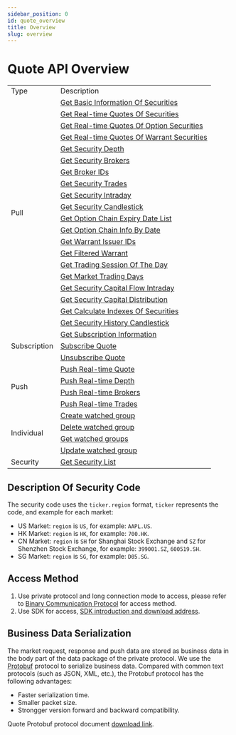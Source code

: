 ```yaml
---
sidebar_position: 0
id: quote_overview
title: Overview
slug: overview
---
```


# Quote API Overview

<table>
    <tr>
        <td>Type</td>
        <td>Description</td>
    </tr>
    <tr>
        <td rowspan="20">Pull</td>
        <td><a href="./pull/static">Get Basic Information Of Securities</a></td>
    </tr>
    <tr>
        <td><a href="./pull/quote">Get Real-time Quotes Of Securities</a></td>
    </tr>
    <tr>
        <td><a href="./pull/option-quote">Get Real-time Quotes Of Option Securities</a></td>
    </tr>
    <tr>
        <td><a href="./pull/warrant-quote">Get Real-time Quotes Of Warrant Securities</a></td>
    </tr>
    <tr>
        <td><a href="./pull/depth">Get Security Depth</a></td>
    </tr>
    <tr>
        <td><a href="./pull/brokers">Get Security Brokers</a></td>
    </tr>
    <tr>
        <td><a href="./pull/broker-ids">Get Broker IDs</a></td>
    </tr>
    <tr>
        <td><a href="./pull/trade">Get Security Trades</a></td>
    </tr>
    <tr>
        <td><a href="./pull/intraday">Get Security Intraday</a></td>
    </tr>
    <tr>
        <td><a href="./pull/candlestick">Get Security Candlestick</a></td>
    </tr>
    <tr>
        <td><a href="./pull/optionchain-date">Get Option Chain Expiry Date List</a></td>
    </tr>
    <tr>
        <td><a href="./pull/optionchain-date-strike">Get Option Chain Info By Date</a></td>
    </tr>
    <tr>
        <td><a href="./pull/issuer">Get Warrant Issuer IDs</a></td>
    </tr>
    <tr>
        <td><a href="./pull/warrant-filter">Get Filtered Warrant</a></td>
    </tr>
    <tr>
        <td><a href="./pull/trade-session">Get Trading Session Of The Day</a></td>
    </tr>
    <tr>
        <td><a href="./pull/trade-day">Get Market Trading Days</a></td>
    </tr>
    <tr>
        <td><a href="./pull/capital-flow-intraday">Get Security Capital Flow Intraday</a></td>
    </tr>
    <tr>
        <td><a href="./pull/capital-distribution">Get Security Capital Distribution</a></td>
    </tr>
    <tr>
        <td><a href="./pull/calc-index">Get Calculate Indexes Of Securities</a></td>
    </tr>
    <tr>
        <td><a href="./pull/history-candlestick">Get Security History Candlestick</a></td>
    </tr>
    <tr>
        <td rowspan="3">Subscription</td>
        <td><a href="./subscribe/subscription">Get Subscription Information</a></td>
    </tr>
    <tr>
        <td><a href="./subscribe/subscribe">Subscribe Quote</a></td>
    </tr>
    <tr>
        <td><a href="./subscribe/unsubscribe">Unsubscribe Quote</a></td>
    </tr>
    <tr>
        <td rowspan="4">Push</td>
        <td><a href="./push/quote">Push Real-time Quote</a></td>
    </tr>
    <tr>
        <td><a href="./push/depth">Push Real-time Depth</a></td>
    </tr>
    <tr>
        <td><a href="./push/broker">Push Real-time Brokers</a></td>
    </tr>
    <tr>
        <td><a href="./push/trade">Push Real-time Trades</a></td>
    </tr>
    <tr>
        <td rowspan="4">Individual</td>
        <td><a href="./individual/watchlist_create_group">Create watched group</a></td>
    </tr>
    <tr>
        <td><a href="./individual/watchlist_delete_group">Delete watched group</a></td>
    </tr>
    <tr>
        <td><a href="./individual/watchlist_groups">Get watched groups</a></td>
    </tr>
    <tr>
        <td><a href="./individual/watchlist_update_group">Update watched group</a></td>
    </tr>
    <tr>
        <td rowspan="1">Security</td>
        <td><a href="./security/security_list">Get Security List</a></td>
    </tr>
</table>

## Description Of Security Code

The security code uses the `ticker.region` format, `ticker` represents the code, and example for each market:

- US Market: `region` is `US`, for example: `AAPL.US`.
- HK Market: `region` is `HK`, for example: `700.HK`.
- CN Market: `region` is `SH` for Shanghai Stock Exchange and `SZ` for Shenzhen Stock Exchange, for example: `399001.SZ`, `600519.SH`.
- SG Market: `region` is `SG`, for example: `D05.SG`.

## Access Method

1. Use private protocol and long connection mode to access, please refer to <a href="../socket/protocol/overview" target="_blank">Binary Communication Protocol</a> for access method.
2. Use SDK for access, [SDK introduction and download address](https://open.longportapp.com/sdk).

## Business Data Serialization

The market request, response and push data are stored as business data in the body part of the data package of the private protocol.
We use the [Protobuf](https://developers.google.cn/protocol-buffers) protocol to serialize business data. Compared with common text protocols (such as JSON, XML, etc.), the Protobuf protocol has the following advantages:

- Faster serialization time.
- Smaller packet size.
- Strongger version forward and backward compatibility.

Quote Protobuf protocol document [download link](https://github.com/longportapp/openapi-protobufs/blob/main/quote/api.proto).
